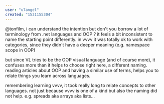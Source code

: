 ```yaml
---
user: "u7angel"
created: "1531155304"
---
```


@tonfilm, i can understand the intention but don't you borrow a lot of terminology from .net languages and OOP ? it feels a bit inconsistent to name the starting point differently. in vvvv it was totally ok to work with categories, since they didn't have a deeper meaning (e.g. namespace scope in OOP) 

but since VL tries to be the OOP visual language (and of course more), it confuses more than it helps to choose right here, a different naming. reading articles about OOP and having a similar use of terms, helps you to relate things you learn across languages.

remembering learning vvvv, it took really long to relate concepts to other languages. not just because vvvv is one of a kind but also the naming did not help. e.g. spreads aka arrays aka lists... 
